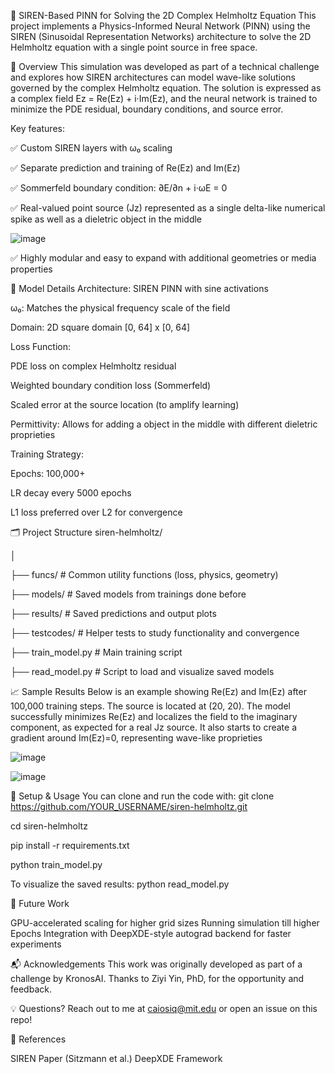 📡 SIREN-Based PINN for Solving the 2D Complex Helmholtz Equation
This project implements a Physics-Informed Neural Network (PINN) using the SIREN (Sinusoidal Representation Networks) architecture to solve the 2D Helmholtz equation with a single point source in free space.

🔬 Overview
This simulation was developed as part of a technical challenge and explores how SIREN architectures can model wave-like solutions governed by the complex Helmholtz equation. The solution is expressed as a complex field Ez = Re(Ez) + i·Im(Ez), and the neural network is trained to minimize the PDE residual, boundary conditions, and source error.

Key features:

✅ Custom SIREN layers with ω₀ scaling

✅ Separate prediction and training of Re(Ez) and Im(Ez)

✅ Sommerfeld boundary condition: ∂E/∂n + i·ωE = 0

✅ Real-valued point source (Jz) represented as a single delta-like numerical spike as well as a dieletric object in the middle

![image](https://github.com/user-attachments/assets/b7a8ece6-94b8-47d9-89d3-dbb6bf818612)

✅ Highly modular and easy to expand with additional geometries or media properties



🧠 Model Details
Architecture: SIREN PINN with sine activations

ω₀: Matches the physical frequency scale of the field

Domain: 2D square domain [0, 64] x [0, 64]

Loss Function:

PDE loss on complex Helmholtz residual

Weighted boundary condition loss (Sommerfeld)

Scaled error at the source location (to amplify learning)

Permittivity: Allows for adding a object in the middle with different dieletric proprieties

Training Strategy:

Epochs: 100,000+

LR decay every 5000 epochs

L1 loss preferred over L2 for convergence



🗂️ Project Structure
siren-helmholtz/

│

├── funcs/                 # Common utility functions (loss, physics, geometry)

├── models/                # Saved models from trainings done before

├── results/               # Saved predictions and output plots

├── testcodes/             # Helper tests to study functionality and convergence

├── train_model.py         # Main training script

├── read_model.py          # Script to load and visualize saved models

📈 Sample Results
Below is an example showing Re(Ez) and Im(Ez) after 100,000 training steps. The source is located at (20, 20). The model successfully minimizes Re(Ez) and localizes the field to the imaginary component, as expected for a real Jz source. It also starts to create a gradient around Im(Ez)=0, representing wave-like proprieties

![image](https://github.com/user-attachments/assets/3b5c82e8-e009-4727-ac60-1ef17d67ae3e)

![image](https://github.com/user-attachments/assets/8dcf7904-6547-431d-be5f-014a69039342)


🚀 Setup & Usage
You can clone and run the code with:
git clone https://github.com/YOUR_USERNAME/siren-helmholtz.git

cd siren-helmholtz

pip install -r requirements.txt

python train_model.py

To visualize the saved results:
python read_model.py


🤔 Future Work

GPU-accelerated scaling for higher grid sizes
Running simulation till higher Epochs
Integration with DeepXDE-style autograd backend for faster experiments


📬 Acknowledgements
This work was originally developed as part of a challenge by KronosAI. Thanks to Ziyi Yin, PhD, for the opportunity and feedback.

💡 Questions?
Reach out to me at caiosiq@mit.edu or open an issue on this repo!


🧠 References

SIREN Paper (Sitzmann et al.)
DeepXDE Framework
